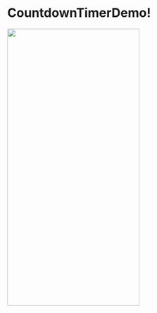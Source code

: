 # CountdownTimerDemo!

<div>
<img src="https://user-images.githubusercontent.com/24587856/191608104-afff49a2-f748-4767-8edb-9163911ad2a2.png" width="300" height="630"/>
 </div>

